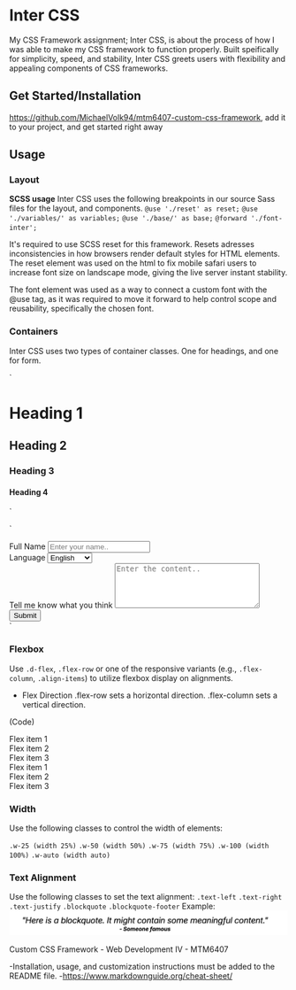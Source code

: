 # Inter CSS
My CSS Framework assignment; Inter CSS, is about the process of how I was able to make my CSS framework to function properly.
Built speifically for simplicity, speed, and stability, Inter CSS greets users with flexibility and appealing components
of CSS frameworks. 

## Get Started/Installation
https://github.com/MichaelVolk94/mtm6407-custom-css-framework, add it to your project, and get started right away

## Usage
### Layout
**SCSS usage**
Inter CSS uses the following breakpoints in our source Sass files for the layout, and components.
`@use './reset' as reset;`
`@use './variables/' as variables;`
`@use './base/' as base;`
`@forward './font-inter';`

It's required to use SCSS reset for this framework. Resets adresses inconsistencies in how browsers render default styles for HTML elements. The reset element was used on the html to fix mobile safari users to increase font size on landscape mode, giving the live server instant stability. 

The font element was used as a way to connect a custom font with the @use tag, as it was required to move it forward to help control scope and reusability, specifically the chosen font.

### Containers
Inter CSS uses two types of container classes. One for headings, and one for form.

`<div class="container">
<!-- Headings -->
<h1>Heading 1</h1>
<h2>Heading 2</h2>
<h3>Heading 3</h3>
<h4>Heading 4</h4>
</div>`

`<form class="container w-75 my-3">
  <div class="row text-left mb-2">
    <label for="name" class="col-4">Full Name</label>
    <input type="text" class="col-8 " placeholder="Enter your name..">
  </div>
  <div class="row text-left mb-2">
    <label for="language" class="col-4">Language</label>
    <select name="language" id="language" class="col-8">
      <option value="English">English</option>
      <option value="French">French</option>
      <option value="French">Spanish</option>
      <option value="French">German</option>
      <option value="French">Russian</option>
      <option value="French">Japanese</option>
      <option value="French">Slovenian</option>
    </select>
  </div>
  <div class="row text-left">
    <label for="textarea" class="col-4">Tell me know what you think</label>
    <textarea id="textarea" cols="30" rows="5" placeholder="Enter the content.." class="col-8"></textarea>
  </div>
    
  <input type="submit" value="Submit" class="btn float-left">
</form>`

### Flexbox
Use `.d-flex`, `.flex-row` or one of the responsive variants (e.g., `.flex-column`, `.align-items`) to utilize flexbox display on alignments.

- Flex Direction
.flex-row sets a horizontal direction.
.flex-column sets a vertical direction.

(Code)
<div class="d-flex flex-row justify-content-between mx-3 bg-default-light">
            <div class="p-2 bg-default">Flex item 1</div>
            <div class="p-2 bg-default">Flex item 2</div>
            <div class="p-2 bg-default">Flex item 3</div>
        </div>
        <div class="d-flex flex-column align-items-end mx-3 bg-default-light mb-3">
            <div class="p-2 bg-primary-light">Flex item 1</div>
            <div class="p-2 align-self-center bg-primary-light">Flex item 2</div>
            <div class="p-2 bg-primary-light">Flex item 3</div>
        </div>

### Width
Use the following classes to control the width of elements:

`.w-25 (width 25%)`
`.w-50 (width 50%)`
`.w-75 (width 75%)`
`.w-100 (width 100%)`
`.w-auto (width auto)`

### Text Alignment
Use the following classes to set the text alignment:
`.text-left`
`.text-right`
`.text-justify`
`.blockquote`
`.blockquote-footer`
Example:
![image](https://github.com/MichaelVolk94/mtm6407-custom-css-framework/blob/master/images/Blockquote.png)


Custom CSS Framework - Web Development IV - MTM6407




-Installation, usage, and customization instructions must be added to the README file.
-https://www.markdownguide.org/cheat-sheet/ 